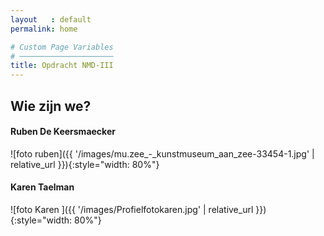 ```yaml
---
layout   : default
permalink: home

# Custom Page Variables
# ─────────────────────
title: Opdracht NMD-III
---
```


Wie zijn we?
------------

#### Ruben De Keersmaecker

![foto ruben]({{ '/images/mu.zee_-_kunstmuseum_aan_zee-33454-1.jpg' | relative_url }}){:style="width: 80%"}

#### Karen Taelman

![foto Karen ]({{ '/images/Profielfotokaren.jpg' | relative_url }}){:style="width: 80%"}